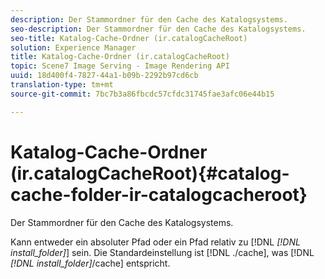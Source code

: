 ```yaml
---
description: Der Stammordner für den Cache des Katalogsystems.
seo-description: Der Stammordner für den Cache des Katalogsystems.
seo-title: Katalog-Cache-Ordner (ir.catalogCacheRoot)
solution: Experience Manager
title: Katalog-Cache-Ordner (ir.catalogCacheRoot)
topic: Scene7 Image Serving - Image Rendering API
uuid: 18d400f4-7827-44a1-b09b-2292b97cd6cb
translation-type: tm+mt
source-git-commit: 7bc7b3a86fbcdc57cfdc31745fae3afc06e44b15

---
```



# Katalog-Cache-Ordner (ir.catalogCacheRoot){#catalog-cache-folder-ir-catalogcacheroot}

Der Stammordner für den Cache des Katalogsystems.

Kann entweder ein absoluter Pfad oder ein Pfad relativ zu [!DNL *[!DNL install_folder]*] sein. Die Standardeinstellung ist [!DNL ./cache], was [!DNL *[!DNL install_folder]*/cache] entspricht.
